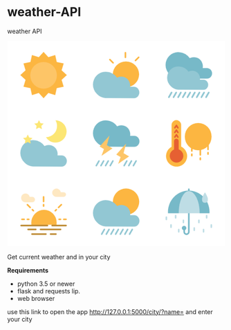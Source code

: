 # weather-API
weather API
<p align="center"><img src="res/1.png"/></p>

Get current weather and in your city

**Requirements**
- python 3.5 or newer
- flask and requests lip.
- web browser

use this link to open the app http://127.0.0.1:5000/city/?name= and enter your city
